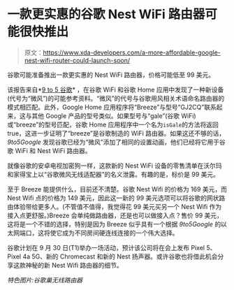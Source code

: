 # 一款更实惠的谷歌 Nest WiFi 路由器可能很快推出

> 原文：<https://www.xda-developers.com/a-more-affordable-google-nest-wifi-router-could-launch-soon/>

谷歌可能准备推出一款更实惠的 Nest WiFi 路由器，价格可能低至 99 美元。

该报告来自*[9 to 5 谷歌](https://9to5google.com/2020/09/21/google-nest-may-release-a-99-wifi-device-this-year-but-what-is-it/)* ，在谷歌 WiFi 和谷歌 Home 应用中发现了一种新设备(代号为“微风”)的可能参考资料。“微风”的代号与谷歌用风相关术语命名路由器的模式相匹配。此外，Google Home 应用程序将“Breeze”与型号“GJ2CQ”联系起来，这与其他 Google 产品的型号类似。如果型号与“gale”(谷歌 WiFi)或“breeze”的型号匹配，谷歌 Home 应用程序中一个名为`isGale`的方法将返回 true，这进一步证明了“breeze”是谷歌制造的 WiFi 路由器。如果这还不够的话， *9to5Google* 发现谷歌已经为“微风”添加了相同的设置动画，他们已经将它用于谷歌 WiFi 和 Nest WiFi 路由器。

就像谷歌的安卓电视加密狗一样，这款新的 Nest WiFi 设备的零售清单在沃尔玛和家得宝上以“谷歌微风无线适配器”的名义泄露。有趣的是，标价是 99 美元。

至于 Breeze 能提供什么，目前还不清楚。谷歌 Nest Wifi 的价格为 169 美元，而 Nest Wifi 点的价格为 149 美元，因此这一新的 99 美元选项可以将谷歌的网状路由体验带给更多人。(不管值不值得，我觉得花 99 美元买另一个 Nest Wifi 作为接入点更舒服。)Breeze 会单纯做路由器，还是也可以做接入点？售价 99 美元，这将是一个不错的选择，特别是因为 Breeze 似乎具有一个根据 *9to5Google* 的以太网端口，这将使它成为不同房间硬连线连接的一个伟大选择。

谷歌计划在 9 月 30 日(T1)举办一场活动，预计该公司将在会上发布 Pixel 5、Pixel 4a 5G、新的 Chromecast 和新的 Nest 扬声器。或许谷歌也将借此机会分享这款神秘的新 Nest Wifi 路由器的细节。

*特色图片:谷歌巢无线路由器*